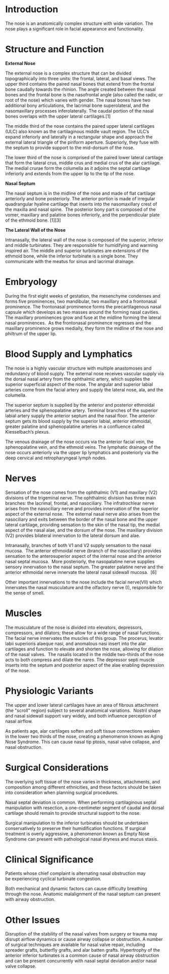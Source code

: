# Introduction

The nose is an anatomically complex structure with wide variation. The nose plays a significant role in facial appearance and functionality.

# Structure and Function

**External Nose**

The external nose is a complex structure that can be divided topographically into three units: the frontal, lateral, and basal views. The upper third contains the paired nasal bones that extend from the frontal bone caudally towards the rhinion. The angle created between the nasal bones and the frontal bone is the nasofrontal angle (also called the radix, or root of the nose) which varies with gender. The nasal bones have two additional bony articulations, the lacrimal bone superolateral, and the nasomaxillary processes inferolaterally. The caudal portion of the nasal bones overlaps with the upper lateral cartilages.[1]

The middle third of the nose contains the paired upper lateral cartilages (ULC) also known as the cartilaginous middle vault region. The ULC’s expand inferiorly and laterally in a rectangular shape and approach the external lateral triangle of the piriform aperture. Superiorly, they fuse with the septum to provide support to the mid-dorsum of the nose.

The lower third of the nose is comprised of the paired lower lateral cartilage that form the lateral crus, middle crus and medial crus of the alar cartilage. The medial crurae form the columella as it adjoins the septal cartilage inferiorly and extends from the upper lip to the tip of the nose.

**Nasal Septum**

The nasal septum is in the midline of the nose and made of flat cartilage anteriorly and bone posteriorly. The anterior portion is made of irregular quadrangular hyaline cartilage that inserts into the nasomaxillary crest of the maxilla and nasal spine.  The posterior bony part is composed of the vomer, maxillary and palatine bones inferiorly, and the perpendicular plate of the ethmoid bone. [1][3]

**The Lateral Wall of the Nose**

Intranasally, the lateral wall of the nose is composed of the superior, inferior and middle turbinates. They are responsible for humidifying and warming inspired air. The middle and superior turbinates are extensions of the ethmoid bone, while the inferior turbinate is a single bone. They communicate with the meatus for sinus and lacrimal drainage.

# Embryology

During the first eight weeks of gestation, the mesenchyme condenses and forms five prominences, two mandibular, two maxillary and a frontonasal prominence. The frontonasal prominence forms the precartilagenous nasal capsule which develops as two masses around the forming nasal cavities. The maxillary prominences grow and fuse at the midline forming the lateral nasal prominences.  As the frontonasal prominence regresses and the maxillary prominence grows medially, they form the midline of the nose and philtrum of the upper lip.

# Blood Supply and Lymphatics

The nose is a highly vascular structure with multiple anastomoses and redundancy of blood supply. The external nose receives vascular supply via the dorsal nasal artery from the ophthalmic artery, which supplies the superior superficial aspect of the nose. The angular and superior labial arteries come from the facial artery and supply the lateral nose, ala, and the columella.

The superior septum is supplied by the anterior and posterior ethmoidal arteries and the sphenopalatine artery. Terminal branches of the superior labial artery supply the anterior septum and the nasal floor. The anterior septum gets its blood supply by the superior labial, anterior ethmoidal, greater palatine and sphenopalatine arteries in a confluence called Kiesselbach’s plexus.

The venous drainage of the nose occurs via the anterior facial vein, the sphenopalatine vein, and the ethmoid veins. The lymphatic drainage of the nose occurs anteriorly via the upper lip lymphatics and posteriorly via the deep cervical and retropharyngeal lymph nodes.

# Nerves

Sensation of the nose comes from the ophthalmic (V1) and maxillary (V2) divisions of the trigeminal nerve. The ophthalmic division has three main branches: the lacrimal, frontal, and nasociliary. The infratrochlear nerve arises from the nasociliary nerve and provides innervation of the superior aspect of the external nose.  The external nasal nerve also arises from the nasociliary and exits between the border of the nasal bone and the upper lateral cartilage, providing sensation to the skin of the nasal tip, the medial aspect of the nasal alae, and the dorsum of the nose. The maxillary division (V2) provides bilateral innervation to the lateral dorsum and alae.

Intranasally, branches of both V1 and V2 supply sensation to the nasal mucosa.  The anterior ethmoidal nerve (branch of the nasociliary) provides sensation to the anterosuperior aspect of the internal nose and the anterior nasal septal mucosa.  More posteriorly, the nasopalatine nerve supplies sensory innervation to the nasal septum. The greater palatine nerve and the anterior ethmoidal nerve innervate the lateral nasal sidewall mucosa.  [6]

Other important innervations to the nose include the facial nerve(VII) which innervates the nasal musculature and the olfactory nerve (I), responsible for the sense of smell.

# Muscles

The musculature of the nose is divided into elevators, depressors, compressors, and dilators; these allow for a wide range of nasal functions. The facial nerve innervates the muscles of this group. The procerus, levator labii superioris alaeque nasi, and anomalous nasi insert into the alar cartilages and function to elevate and shorten the nose, allowing for dilation of the nasal valves.  The nasalis located in the middle two-thirds of the nose acts to both compress and dilate the nares. The depressor septi muscle inserts into the septum and posterior aspect of the alae enabling depression of the nose.

# Physiologic Variants

The upper and lower lateral cartilages have an area of fibrous attachment (the "scroll" region) subject to several anatomical variations.  Nostril shape and nasal sidewall support vary widely, and both influence perception of nasal airflow.

As patients age, alar cartilages soften and soft tissue connections weaken in the lower two thirds of the nose, creating a phenomenon known as Aging Nose Syndrome. This can cause nasal tip ptosis, nasal valve collapse, and nasal obstruction.

# Surgical Considerations

The overlying soft tissue of the nose varies in thickness, attachments, and composition among different ethnicities, and these factors should be taken into consideration when planning surgical procedures.

Nasal septal deviation is common. When performing cartilaginous septal manipulation with resection, a one-centimeter segment of caudal and dorsal cartilage should remain to provide structural support to the nose.

Surgical manipulation to the inferior turbinates should be undertaken conservatively to preserve their humidification functions. If surgical treatment is overly aggressive, a phenomenon known as Empty Nose Syndrome can present with pathological nasal dryness and mucus stasis.

# Clinical Significance

Patients whose chief complaint is alternating nasal obstruction may be experiencing cyclical turbinate congestion.

Both mechanical and dynamic factors can cause difficulty breathing through the nose. Anatomic malalignment of the nasal septum can present with airway obstruction.

# Other Issues

Disruption of the stability of the nasal valves from surgery or trauma may disrupt airflow dynamics or cause airway collapse or obstruction. A number of surgical techniques are available for nasal valve repair, including spreader grafts, butterfly grafts, and alar batten grafts. Hypertrophy of the anterior inferior turbinates is a common cause of nasal airway obstruction and can be present concurrently with nasal septal deviation and/or nasal valve collapse.